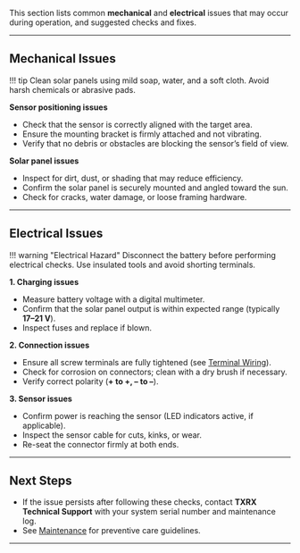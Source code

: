 This section lists common **mechanical** and **electrical** issues that may occur during operation, and suggested checks and fixes.

---

## Mechanical Issues

!!! tip
    Clean solar panels using mild soap, water, and a soft cloth. Avoid harsh chemicals or abrasive pads.

**Sensor positioning issues**  
* Check that the sensor is correctly aligned with the target area.  
* Ensure the mounting bracket is firmly attached and not vibrating.  
* Verify that no debris or obstacles are blocking the sensor’s field of view.  

**Solar panel issues**  
* Inspect for dirt, dust, or shading that may reduce efficiency.  
* Confirm the solar panel is securely mounted and angled toward the sun.  
* Check for cracks, water damage, or loose framing hardware.  

---

## Electrical Issues

!!! warning "Electrical Hazard"
    Disconnect the battery before performing electrical checks. Use insulated tools and avoid shorting terminals.

**1. Charging issues**  
* Measure battery voltage with a digital multimeter.  
* Confirm that the solar panel output is within expected range (typically **17–21 V**).  
* Inspect fuses and replace if blown.  

**2. Connection issues**  
* Ensure all screw terminals are fully tightened (see [Terminal Wiring](../wiring/terminals.md)).  
* Check for corrosion on connectors; clean with a dry brush if necessary.  
* Verify correct polarity (**+ to +, – to –**).  

**3. Sensor issues**  
* Confirm power is reaching the sensor (LED indicators active, if applicable).  
* Inspect the sensor cable for cuts, kinks, or wear.  
* Re-seat the connector firmly at both ends.  

---

## Next Steps

* If the issue persists after following these checks, contact **TXRX Technical Support** with your system serial number and maintenance log.  
* See [Maintenance](../docs/derail_maintenance.md) for preventive care guidelines.  

---
